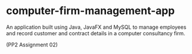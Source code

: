 # computer-firm-management-app
An application built using Java, JavaFX and MySQL to manage employees and record customer and contract details in a computer consultancy firm.  

(PP2 Assignment 02)
